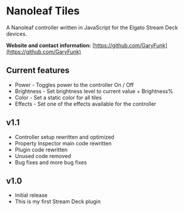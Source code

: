 # Nanoleaf Tiles
A Nanoleaf controller written in JavaScript for the Elgato Stream Deck devices.

**Website and contact information:** [https://github.com/GaryFunk](https://github.com/GaryFunk)

## Current features
- Power - Toggles power to the controller On / Off
- Brightness - Set brightness level to current value + Brightness%
- Color - Set a static color for all tiles
- Effects - Set one of the effects available for the controller

## v1.1
- Controller setup rewritten and optimized
- Property Inspector main code rewritten
- Plugin code rewritten
- Unused code removed
- Bug fixes and more bug fixes

## v1.0
- Initial release
- This is my first Stream Deck plugin
